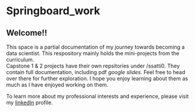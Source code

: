 # Springboard_work
## Welcome!!
This space is a partial documentation of my journey towards becoming a data scientist. This respository mainly holds the mini-projects from the curriculum.<br>
Capstone 1 & 2 projects have their own repsitories under /ssatti0. They contain full documentation, including pdf *google slides*. Feel free to head over there for further exploration. I hope you enjoy learning about them as much as I have enjoyed working on them.

To learn more about my professional interests and experience, please visit my [linkedIn](https://www.linkedin.com/in/sara-satti) profile.
